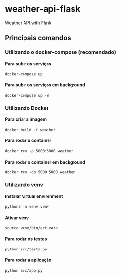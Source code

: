 # weather-api-flask

Weather API with Flask

## Principais comandos

### Utilizando o docker-compose (recomendado)

#### Para subir os serviços

```
docker-compose up
```

#### Para subir os serviços em background

```
docker-compose up -d
```

### Utilizando Docker

#### Para criar a imagem

```
docker build -t weather .
```

#### Para rodar o container

```
docker run -p 5000:5000 weather
```

#### Para rodar o container em background

```
docker run -dp 5000:5000 weather
```

### Utilizando venv

#### Instalar virtual environment

```
python3 -m venv venv
```

#### Ativar venv

```
source venv/bin/activate
```

#### Para rodar os testes

```
python src/tests.py
```

#### Para rodar a aplicação

```
python src/app.py
```
